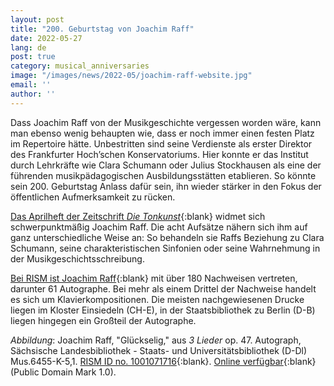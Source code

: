 ```yaml
---
layout: post
title: "200. Geburtstag von Joachim Raff"
date: 2022-05-27
lang: de
post: true
category: musical_anniversaries
image: "/images/news/2022-05/joachim-raff-website.jpg"
email: ''
author: ''
---
```


Dass Joachim Raff von der Musikgeschichte vergessen worden wäre, kann man ebenso wenig behaupten wie, dass er noch immer einen festen Platz im Repertoire hätte. Unbestritten sind seine Verdienste als erster Direktor des Frankfurter Hoch’schen Konservatoriums. Hier konnte er das Institut durch Lehrkräfte wie Clara Schumann oder Julius Stockhausen als eine der führenden musikpädagogischen Ausbildungsstätten etablieren. So könnte sein 200. Geburtstag Anlass dafür sein, ihn wieder stärker in den Fokus der öffentlichen Aufmerksamkeit zu rücken.  

[Das Aprilheft der Zeitschrift _Die Tonkunst_](https://www.die-tonkunst.de/index.php?cID=432){:blank} widmet sich schwerpunktmäßig Joachim Raff. Die acht Aufsätze nähern sich ihm auf ganz unterschiedliche Weise an: So behandeln sie Raffs Beziehung zu Clara Schumann, seine charakteristischen Sinfonien oder seine Wahrnehmung in der Musikgeschichtsschreibung.  

[Bei RISM ist Joachim Raff](https://opac.rism.info/metaopac/search?View=rism&View=rism&author=Raff,%20Joachim){:blank} mit über 180 Nachweisen vertreten, darunter 61 Autographe. Bei mehr als einem Drittel der Nachweise handelt es sich um Klavierkompositionen. Die meisten nachgewiesenen Drucke liegen im Kloster Einsiedeln (CH-E), in der Staatsbibliothek zu Berlin (D-B) liegen hingegen ein Großteil der Autographe.  

_Abbildung_: Joachim Raff, "Glückselig," aus _3 Lieder_ op. 47. Autograph, Sächsische Landesbibliothek - Staats- und Universitätsbibliothek (D-Dl) Mus.6455-K-5,1. [RISM ID no. 1001071716](https://opac.rism.info/search?id=1001071716&View=rism){:blank}. [Online verfügbar](https://digital.slub-dresden.de/werkansicht/dlf/329247/5){:blank} (Public Domain Mark 1.0). 
